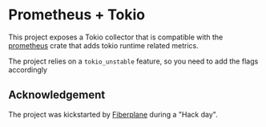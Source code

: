 # Prometheus + Tokio

This project exposes a Tokio collector that is compatible with the [prometheus](https://github.com/tikv/rust-prometheus) crate
that adds tokio runtime related metrics.

The project relies on a `tokio_unstable` feature, so you need to add the flags accordingly

## Acknowledgement

The project was kickstarted by [Fiberplane](https://fiberplane.com) during a "Hack day".
